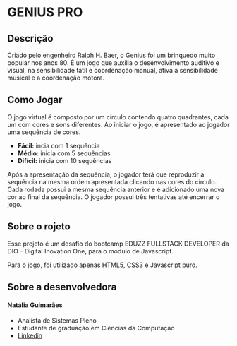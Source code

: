 # GENIUS PRO

## Descrição
Criado pelo engenheiro Ralph H. Baer, o Genius foi um brinquedo muito popular nos anos 80.
É um jogo que auxilia o desenvolvimento auditivo e visual, na sensibilidade tátil e coordenação manual, ativa a sensibilidade musical e a coordenação motora.

## Como Jogar
O jogo virtual é composto por um círculo contendo quatro quadrantes, cada um com cores e sons diferentes.
Ao iniciar o jogo, é apresentado ao jogador uma sequência de cores.

- **Fácil:** incia com 1 sequência
- **Médio:** inicia com 5 sequências
- **Difícil:** inicia com 10 sequências

Após a apresentação da sequência, o jogador terá que reproduzir a sequência na mesma ordem apresentada clicando nas cores do círculo.
Cada rodada possui a mesma sequência anterior e é adicionado uma nova cor ao final da sequência.
O jogador possui três tentativas até encerrar o jogo.


## Sobre o rojeto

Esse projeto é um desafio do bootcamp EDUZZ FULLSTACK DEVELOPER da DIO - Digital Inovation One, para o módulo de Javascript.

Para o jogo, foi utilizado apenas HTML5, CSS3 e Javascript puro.

## Sobre a desenvolvedora
#### Natália Guimarães
- Analista de Sistemas Pleno
- Estudante de graduação em Ciências da Computação
- [Linkedin](https://www.linkedin.com/in/guimaraesnatalias/)
